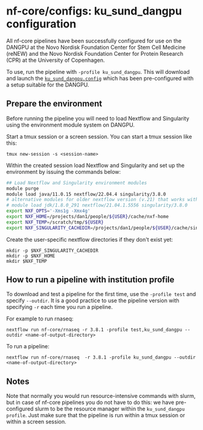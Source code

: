 # nf-core/configs: ku_sund_dangpu configuration

All nf-core pipelines have been successfully configured for use on the DANGPU at the
Novo Nordisk Foundation Center for Stem Cell Medicine (reNEW) and the Novo Nordisk Foundation Center for Protein Research (CPR) at the University of Copenhagen.

To use, run the pipeline with `-profile ku_sund_dangpu`. This will download and launch the [`ku_sund_dangpu.config`](../conf/ku_sund_dangpu.config) which has been pre-configured with a setup suitable for the DANGPU.

## Prepare the environment

Before running the pipeline you will need to load Nextflow and Singularity using the environment module system on DANGPU. 

Start a tmux session or a screen session. You can start a tmux session like this:
```
tmux new-session -s <session-name>
```

Within the created session load Nextflow and Singularity and set up the environment  by issuing the commands below:

```bash
## Load Nextflow and Singularity environment modules
module purge
module load java/11.0.15 nextflow/22.04.4 singularity/3.8.0
# alternative modules for older nextflow version (v.21) that works with java 8:
# module load jdk/1.8.0_291 nextflow/21.04.1.5556 singularity/3.8.0
export NXF_OPTS='-Xms1g -Xmx4g'
export NXF_HOME=/projects/dan1/people/${USER}/cache/nxf-home
export NXF_TEMP=/scratch/tmp/${USER}
export NXF_SINGULARITY_CACHEDIR=/projects/dan1/people/${USER}/cache/singularity-images
```

Create the user-specific nextflow directories if they don't exist yet:

```
mkdir -p $NXF_SINGULARITY_CACHEDIR
mkdir -p $NXF_HOME
mkdir $NXF_TEMP
```


## How to run a pipeline with institution profile

To download and test a pipeline for the first time, use the `-profile test` and specify `--outdir`. It is a good practice to use the pipeline version with specifying `-r` each time you run a pipeline. 

For example to run rnaseq:
```
nextflow run nf-core/rnaseq -r 3.8.1 -profile test,ku_sund_dangpu --outdir <name-of-output-directory>
```

To run a pipeline:
```
nextflow run nf-core/rnaseq  -r 3.8.1 -profile ku_sund_dangpu --outdir <name-of-output-directory>
```

## Notes

Note that normally you would run resource-intensive commands with slurm, but in case of nf-core pipelines you do not have to do this: we have pre-configured slurm to be the resource manager within the `ku_sund_dangpu profile`. Just make sure that the pipeline is run within a tmux session or within a screen session.


